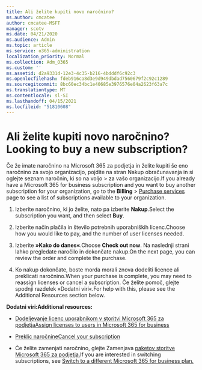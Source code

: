 ```yaml
---
title: Ali želite kupiti novo naročnino?
ms.author: cmcatee
author: cmcatee-MSFT
manager: scotv
ms.date: 04/21/2020
ms.audience: Admin
ms.topic: article
ms.service: o365-administration
localization_priority: Normal
ms.collection: Adm_O365
ms.custom: ''
ms.assetid: d2a9331d-12e3-4c35-b216-4bdddf6c92c3
ms.openlocfilehash: fdeb916ca8d3e9d949dbdad7560679f2c92c1289
ms.sourcegitcommit: 8bc60ec34bc1e40685e3976576e04a2623f63a7c
ms.translationtype: MT
ms.contentlocale: sl-SI
ms.lasthandoff: 04/15/2021
ms.locfileid: "51810608"
---
```

# <a name="looking-to-buy-a-new-subscription"></a><span data-ttu-id="92dce-102">Ali želite kupiti novo naročnino?</span><span class="sxs-lookup"><span data-stu-id="92dce-102">Looking to buy a new subscription?</span></span>

<span data-ttu-id="92dce-103">Če že imate naročnino na Microsoft 365 za podjetja in želite kupiti  še eno naročnino za svojo organizacijo, pojdite na stran Nakup obračunavanja in si oglejte seznam naročnin, ki so na voljo \> [](https://go.microsoft.com/fwlink/p/?linkid=868433) za vašo organizacijo.</span><span class="sxs-lookup"><span data-stu-id="92dce-103">If you already have a Microsoft 365 for business subscription and you want to buy another subscription for your organization, go to the **Billing** \> [Purchase services](https://go.microsoft.com/fwlink/p/?linkid=868433) page to see a list of subscriptions available to your organization.</span></span>
 
1. <span data-ttu-id="92dce-104">Izberite naročnino, ki jo želite, nato pa izberite **Nakup**.</span><span class="sxs-lookup"><span data-stu-id="92dce-104">Select the subscription you want, and then select **Buy**.</span></span>

2. <span data-ttu-id="92dce-105">Izberite način plačila in število potrebnih uporabniških licenc.</span><span class="sxs-lookup"><span data-stu-id="92dce-105">Choose how you would like to pay, and the number of user licenses needed.</span></span>

3. <span data-ttu-id="92dce-106">Izberite **»Kako do danes«**.</span><span class="sxs-lookup"><span data-stu-id="92dce-106">Choose **Check out now**.</span></span> <span data-ttu-id="92dce-107">Na naslednji strani lahko pregledate naročilo in dokončate nakup.</span><span class="sxs-lookup"><span data-stu-id="92dce-107">On the next page, you can review the order and complete the purchase.</span></span>

4. <span data-ttu-id="92dce-108">Ko nakup dokončate, boste morda morali znova dodeliti licence ali preklicati naročnino.</span><span class="sxs-lookup"><span data-stu-id="92dce-108">When your purchase is complete, you may need to reassign licenses or cancel a subscription.</span></span> <span data-ttu-id="92dce-109">Če želite pomoč, glejte spodnji razdelek »Dodatni viri«.</span><span class="sxs-lookup"><span data-stu-id="92dce-109">For help with this, please see the Additional Resources section below.</span></span>

 <span data-ttu-id="92dce-110">**Dodatni viri:**</span><span class="sxs-lookup"><span data-stu-id="92dce-110">**Additional resources:**</span></span>
  
- [<span data-ttu-id="92dce-111">Dodeljevanje licenc uporabnikom v storitvi Microsoft 365 za podjetja</span><span class="sxs-lookup"><span data-stu-id="92dce-111">Assign licenses to users in Microsoft 365 for business</span></span>](https://docs.microsoft.com/microsoft-365/admin/add-users/add-users)
    
- [<span data-ttu-id="92dce-112">Preklic naročnine</span><span class="sxs-lookup"><span data-stu-id="92dce-112">Cancel your subscription</span></span>](https://docs.microsoft.com/microsoft-365/commerce/subscriptions/cancel-your-subscription)
    
- <span data-ttu-id="92dce-113">Če želite zamenjati naročnino, glejte Zamenjava [paketov storitve Microsoft 365 za podjetja.](https://docs.microsoft.com/microsoft-365/commerce/subscriptions/switch-to-a-different-plan)</span><span class="sxs-lookup"><span data-stu-id="92dce-113">If you are interested in switching subscriptions, see [Switch to a different Microsoft 365 for business plan.](https://docs.microsoft.com/microsoft-365/commerce/subscriptions/switch-to-a-different-plan)</span></span>